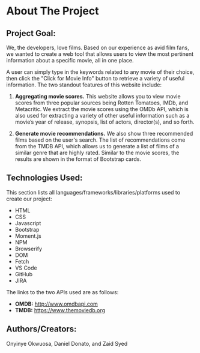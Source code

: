 # About The Project

## Project Goal:

We, the developers, love films. Based on our experience as avid film fans, we wanted to create a web tool that allows users to view the most pertinent information about a specific movie, all in one place. 

A user can simply type in the keywords related to any movie of their choice, then click the "Click for Movie Info" button to retrieve a variety of useful information. The two standout features of this website include:

1)  **Aggregating movie scores.** This website allows you to view movie scores from three popular sources being Rotten Tomatoes, IMDb, and Metacritic. We extract the movie scores using the OMDb API, which is also used for extracting a variety of other useful information such as a movie’s year of release, synopsis, list of actors, director(s), and so forth.

2) **Generate movie recommendations.** We also show three recommended films based on the user's search. The list of recommendations come from the TMDB API, which allows us to generate a list of films of a similar genre that are highly rated. Similar to the movie scores, the results are shown in the format of Bootstrap cards.

## Technologies Used:

This section lists all languages/frameworks/libraries/platforms used to create our project:

* HTML
* CSS
* Javascript
* Bootstrap
* Moment.js
* NPM
* Browserify
* DOM
* Fetch 
* VS Code
* GitHub
* JIRA

The links to the two APIs used are as follows:
* **OMDB:** http://www.omdbapi.com
* **TMDB:** https://www.themoviedb.org

## Authors/Creators: 

Onyinye Okwuosa, Daniel Donato, and Zaid Syed



